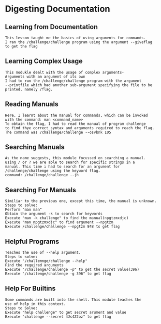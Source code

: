 # Digesting Documentation

  ## Learning from Documentation
  
    This lesson taught me the basics of using arguments for commands.
    I ran the /challenge/challenge program using the argument --giveflag
    to get the flag
  
  ## Learning Complex Usage
  
    This modukle dealt with the usage of complex arguments-
    Arguments with an argument of its own
    I had to run the /challenge/challenge program with the argument
    --printfile which had another sub-argument specifying the file to be
    printed, namely /flag.
  
  ## Reading Manuals
  
    Here, I learnt about the manual for commands, which can be invoked
    with the command: man <command_name>
    To obtain the flag, I had to read the manual of program challenge
    to fimd thye correct syntax and arguments required to reach the flag.
    The command was /challenge/challenge --osvbnk 105
  
  ## Searching Manuals
  
    As the name suggests, this module focussed on searching a manual.
    using / or ? we are able to search for specific strings in a 
    manual. This time i had to search for an argument for
    /challenge/challenge using the keyword flag.
    command: /challenge/challenge --jh
  
  ## Searching For Manuals
  
    Similiar to the previous one, except this time, the manual is unknown.
    Steps to solve:
    Perform "man man"
    Obtain the argument -k to search for keywords
    Execute "man -k challenge" to find the manual(npgtzmxdjc)
    Execute "man npgtzmxdjc" to find argument --npgtzm
    Execute /challenge/challenge --npgtzm 848 to get flag
  
  ## Helpful Programs
  
    Teaches the use of --help argument.
    Steps to solve:
    Execute "/challemnge/challenge --help"
    Find the required arguments
    Execute "/challenge/challenge -p" to get the secret value(396)
    Execute "/challenge/challenge -g 396" to get flag
  
  ## Help For Builtins
  
    Some commands are built into the shell. This module teaches the
    use of help in this context.
    Steps to Solve:
    Execute "help challenge" to get secret arument and value
    Execute "challenge --secret 4Js4Z2oz" to get flag
